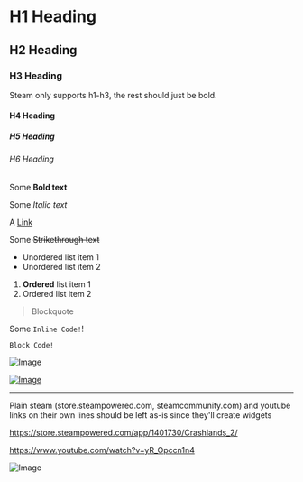 # H1 Heading
## H2 Heading
### H3 Heading

Steam only supports h1-h3, the rest should just be bold.

#### H4 Heading
##### H5 Heading
###### H6 Heading

Some **Bold text**

Some *Italic text*

A [Link](https://example.com "With a title")

Some ~~Strikethrough text~~

- Unordered list item 1
- Unordered list item 2

1. **Ordered** list item 1
1. Ordered list item 2

> Blockquote

Some `Inline Code!`!

```
Block Code!
```

![Image](https://example.com/image.jpg)

[![Image](https://example.com/image.jpg)](https://example.com)

---

Plain steam (store.steampowered.com, steamcommunity.com) and youtube links on their own lines should be left as-is since they'll create widgets

https://store.steampowered.com/app/1401730/Crashlands_2/

https://www.youtube.com/watch?v=yR_Opccn1n4

<!-- Image HTML should get converted even though HTML isn't fully supported by this tool -->
<img src="https://example.com/image.jpg" alt="Image" />